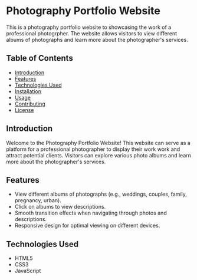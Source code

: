 # Photography Portfolio Website

This is a photography portfolio website to showcasing the work of a professional photogrpher. The website allows visitors to view different albums of photographs and learn more about the photographer's services.

## Table of Contents
- [Introduction](#introduction)
- [Features](#features)
- [Technologies Used](#technologies-used)
- [Installation](#installation)
- [Usage](#usage)
- [Contributing](#contributing)
- [License](#license)

## Introduction

Welcome to the Photography Portfolio Website! This website can serve as a platform for a professional photographer to display their work work and attract potential clients. Visitors can explore various photo albums and learn more about the photographer's services.

## Features

- View different albums of photographs (e.g., weddings, couples, family, pregnancy, urban).
- Click on albums to view descriptions.
- Smooth transition effects when navigating through photos and descriptions.
- Responsive design for optimal viewing on different devices.

## Technologies Used

- HTML5
- CSS3
- JavaScript
